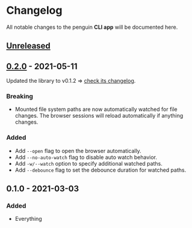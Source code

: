 # Changelog

All notable changes to the penguin **CLI app** will be documented here.


## [Unreleased]


## [0.2.0] - 2021-05-11

Updated the library to v0.1.2 ⇒ [check its changelog](../lib/CHANGELOG.md).

### Breaking
- Mounted file system paths are now automatically watched for file changes. The
  browser sessions will reload automatically if anything changes.

### Added
- Add `--open` flag to open the browser automatically.
- Add `--no-auto-watch` flag to disable auto watch behavior.
- Add `-w/--watch` option to specify additional watched paths.
- Add `--debounce` flag to set the debounce duration for watched paths.


## 0.1.0 - 2021-03-03
### Added
- Everything


[Unreleased]: https://github.com/LukasKalbertodt/penguin/compare/app-v0.2.0...HEAD
[0.2.0]: https://github.com/LukasKalbertodt/penguin/compare/app-v0.1.0...app-v0.2.0
